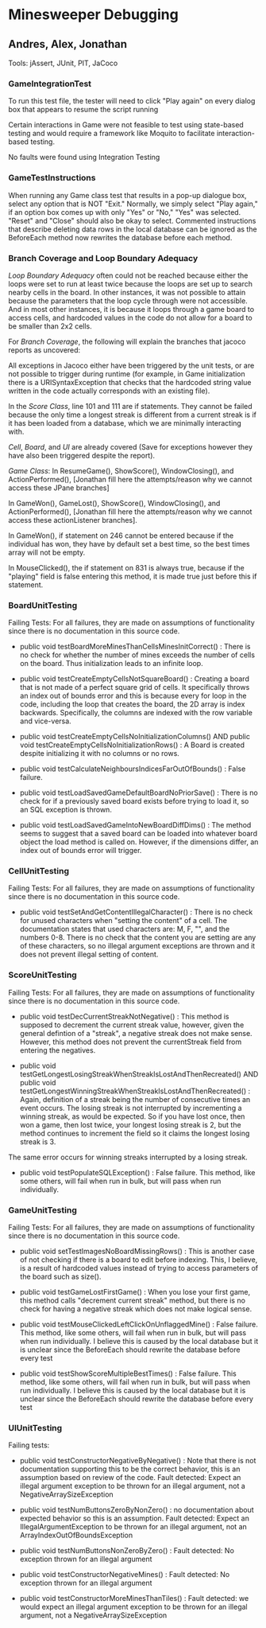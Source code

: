 # Minesweeper Debugging
## Andres, Alex, Jonathan

Tools: jAssert, JUnit, PIT, JaCoco 

### GameIntegrationTest

To run this test file, the tester will need to click "Play again" on every dialog box that appears to resume the script running

Certain interactions in Game were not feasible to test using state-based testing and would require a framework like Moquito to facilitate interaction-based testing.

No faults were found using Integration Testing

### GameTestInstructions
When running any Game class test that results in a pop-up dialogue box, select any option that is NOT "Exit." 
Normally, we simply select "Play again," if an option box comes up with only "Yes" or "No," "Yes" was selected. "Reset" and "Close" should also be okay to select.
Commented instructions that describe deleting data rows in the local database can be ignored as the BeforeEach method now
rewrites the database before each method.

### Branch Coverage and Loop Boundary Adequacy
*Loop Boundary Adequacy* often could not be reached because either the loops were set to run at least twice because the loops are set up to search nearby cells in the board. In other instances, it was not possible to attain because the parameters that the loop cycle through were not accessible. And in most other instances, it is because it loops through a game board to access cells, and hardcoded values in the code do not allow for a board to be smaller than 2x2 cells.

For *Branch Coverage*, the following will explain the branches that jacoco reports as uncovered:

All exceptions in Jacoco either have been triggered by the unit tests, or are not possible to trigger during runtime (for example, in Game initialization there is a URISyntaxException that checks that the hardcoded string value written in the code actually corresponds with an existing file).

In the *Score Class*, line 101 and 111 are if statements. They cannot be failed because the only time a longest streak is different from a current streak is if it has been loaded from a database, which we are minimally interacting with.

*Cell*, *Board*, and *UI* are already covered (Save for exceptions however they have also been triggered despite the report).


*Game Class*:
In ResumeGame(), ShowScore(), WindowClosing(), and ActionPerformed(), [Jonathan fill here the attempts/reason why we cannot access these JPane branches]

In GameWon(), GameLost(), ShowScore(), WindowClosing(), and ActionPerformed(), [Jonathan fill here the attempts/reason why we cannot access these actionListener branches].

In GameWon(), if statement on 246 cannot be entered because if the individual has won, they have by default set a best time, so the best times array will not be empty.

In MouseClicked(), the if statement on 831 is always true, because if the "playing" field is false entering this method, it is made true just before this if statement.

### BoardUnitTesting
Failing Tests:
For all failures, they are made on assumptions of functionality since there is no documentation in this source code.

- public void testBoardMoreMinesThanCellsMinesInitCorrect() : 
  There is no check for whether the number of mines exceeds the number of cells on the board.
  Thus initialization leads to an infinite loop.

- public void testCreateEmptyCellsNotSquareBoard() : 
  Creating a board that is not made of a perfect square grid of cells. It specifically throws an index out of bounds error and this is because every for loop in the code, including the loop that creates the board, the 2D array is index backwards. Specifically, the columns are indexed with the row variable and vice-versa.


- public void testCreateEmptyCellsNoInitializationColumns() AND
  public void testCreateEmptyCellsNoInitializationRows() : 
  A Board is created despite initializing it with no columns or no rows.

- public void testCalculateNeighboursIndicesFarOutOfBounds() : 
  False failure.

- public void testLoadSavedGameDefaultBoardNoPriorSave() : 
  There is no check for if a previously saved board exists before trying to load it, so an SQL exception is thrown.

- public void testLoadSavedGameIntoNewBoardDiffDims() : 
  The method seems to suggest that a saved board can be loaded into whatever board object the load method is called on. However, if the dimensions differ, an index out of bounds error will trigger.


### CellUnitTesting
Failing Tests:
For all failures, they are made on assumptions of functionality since there is no documentation in this source code.

- public void testSetAndGetContentIllegalCharacter() : 
  There is no check for unused characters when "setting the content" of a cell. The documentation states that used characters are: M, F, "", and the numbers 0-8. There is no check that the content you are setting are any of these characters, so no illegal argument exceptions are thrown and it does not prevent illegal setting of content.

### ScoreUnitTesting
Failing Tests:
For all failures, they are made on assumptions of functionality since there is no documentation in this source code.

- public void testDecCurrentStreakNotNegative() : 
  This method is supposed to decrement the current streak value, however, given the general defintion of a "streak", a negative streak does not make sense. However, this method does not prevent the currentStreak field from entering the negatives.

- public void testGetLongestLosingStreakWhenStreakIsLostAndThenRecreated() AND
  public void testGetLongestWinningStreakWhenStreakIsLostAndThenRecreated() : 
  Again, definition of a streak being the number of consecutive times an event occurs. The losing streak is not interrupted by incrementing a winning streak, as would be expected. So if you have lost once, then won a game, then lost twice, your longest losing streak is 2, but the method continues to increment the field so it claims the longest losing streak is 3.

The same error occurs for winning streaks interrupted by a losing streak.

- public void testPopulateSQLException() : 
  False failure. This method, like some others, will fail when run in bulk, but will pass when run individually.

### GameUnitTesting
Failing Tests:
For all failures, they are made on assumptions of functionality since there is no documentation in this source code.

- public void setTestImagesNoBoardMissingRows() : 
  This is another case of not checking if there is a board to edit before indexing. This, I believe, is a result of hardcoded values instead of trying to access parameters of the board such as size().

- public void testGameLostFirstGame() : 
  When you lose your first game, this method calls "decrement current streak" method, but there is no check for having a negative streak which does not make logical sense.

- public void testMouseClickedLeftClickOnUnflaggedMine() : 
  False failure. This method, like some others, will fail when run in bulk, but will pass when run individually. I believe this is caused by the local database but it is unclear since the BeforeEach should rewrite the database before every test

- public void testShowScoreMultipleBestTimes() : 
  False failure. This method, like some others, will fail when run in bulk, but will pass when run individually. I believe this is caused by the local database but it is unclear since the BeforeEach should rewrite the database before every test


### UIUnitTesting
Failing tests:

- public void testConstructorNegativeByNegative() : 
Note that there is not documentation supporting this to be the correct behavior, this is an assumption based on review of the code. Fault detected: Expect an illegal argument exception to be thrown for an illegal argument, not a NegativeArraySizeException

- public void testNumButtonsZeroByNonZero() : 
no documentation about expected behavior so this is an assumption. Fault detected: Expect an IllegalArgumentException to be thrown for an illegal argument, not an ArrayIndexOutOfBoundsException

- public void testNumButtonsNonZeroByZero() : 
Fault detected: No exception thrown for an illegal argument

- public void testConstructorNegativeMines() : 
Fault detected: No exception thrown for an illegal argument

- public void testConstructorMoreMinesThanTiles() : 
Fault detected: we would expect an illegal argument exception to be thrown for an illegal argument, not a NegativeArraySizeException
